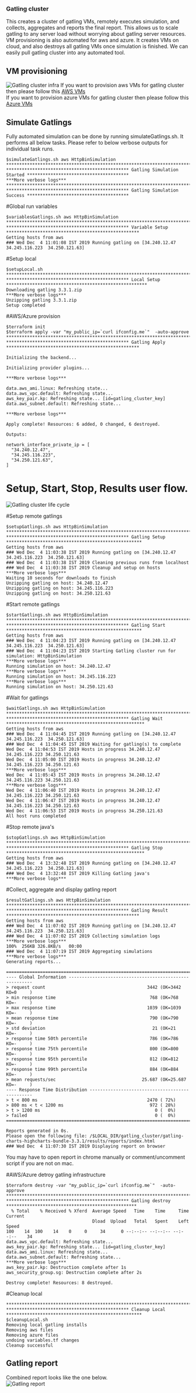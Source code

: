 ### Gatling cluster

This creates a cluster of gatling VMs, remotely executes simulation, and collects, aggregates and reports the final report. This allows us to scale gatling to any server load without worrying about gatling server resources.  
VM provisioning is also automated for aws and azure. It creates VMs on cloud, and also destroys all gatling VMs once simulation is finished. We can easily pull gatling cluster into any automated tool.   


## VM provisioning

![Gatling cluster infra](docs/gatling_cluster_infra.png)
If you want to provision aws VMs for gatling cluster then please follow this [AWS VMs](aws/README.md)   
If you want to provision azure VMs for gatling cluster then please follow this [Azure VMs](azure/README.md)   

## Simulate Gatlings
Fully automated simulation can be done by running simulateGatlings.sh. It performs all below tasks. Please refer to below verbose outputs for individual task runs.   
```
$simulateGatlings.sh aws HttpBinSimulation
******************************************************************************************************************
*********************************************** Gatling Simulation Started ***************************************
***More verbose logs***
******************************************************************************************************************
*********************************************** Gatling Simulation Success ***************************************
```

#Global run variables
```
$variablesGatlings.sh aws HttpBinSimulation
******************************************************************************************************************
*********************************************** Variable Setup ***************************************************
Getting hosts from aws
### Wed Dec  4 11:01:08 IST 2019 Running gatling on [34.240.12.47	34.245.116.223	34.250.121.63]
```

#Setup local
```
$setupLocal.sh
******************************************************************************************************************
*********************************************** Local Setup ******************************************************
Downloading gatling 3.3.1.zip
***More verbose logs***
Unzipping gatling 3.3.1.zip
Setup completed
```

#AWS/Azure provision
```
$terraform init
$terraform apply -var "my_public_ip=`curl ifconfig.me`"  -auto-approve
******************************************************************************************************************
*********************************************** Gatling Apply ***************************************************

Initializing the backend...

Initializing provider plugins...

***More verbose logs***

data.aws_ami.linux: Refreshing state...
data.aws_vpc.default: Refreshing state...
aws_key_pair.kp: Refreshing state... [id=gatling_cluster_key]
data.aws_subnet.default: Refreshing state...

***More verbose logs***

Apply complete! Resources: 6 added, 0 changed, 6 destroyed.

Outputs:

network_interface_private_ip = [
  "34.240.12.47",
  "34.245.116.223",
  "34.250.121.63",
]
```
# Setup, Start, Stop, Results user flow.
![Gatling cluster life cycle](docs/gatling_cluster_lifecycle.png)

#Setup remote gatlings
```
$setupGatlings.sh aws HttpBinSimulation
******************************************************************************************************************
*********************************************** Gatling Setup ****************************************************
Getting hosts from aws
### Wed Dec  4 11:03:38 IST 2019 Running gatling on [34.240.12.47	34.245.116.223	34.250.121.63]
### Wed Dec  4 11:03:38 IST 2019 Cleaning previous runs from localhost
### Wed Dec  4 11:03:38 IST 2019 Cleanup and setup on hosts
***More verbose logs***
Waiting 10 seconds for downloads to finish
Unzipping gatling on host: 34.240.12.47
Unzipping gatling on host: 34.245.116.223
Unzipping gatling on host: 34.250.121.63
```

#Start remote gatlings
```
$startGatlings.sh aws HttpBinSimulation
******************************************************************************************************************
*********************************************** Gatling Start ****************************************************
Getting hosts from aws
### Wed Dec  4 11:04:23 IST 2019 Running gatling on [34.240.12.47	34.245.116.223	34.250.121.63]
### Wed Dec  4 11:04:23 IST 2019 Starting Gatling cluster run for simulation: HttpBinSimulation
***More verbose logs***
Running simulation on host: 34.240.12.47
***More verbose logs***
Running simulation on host: 34.245.116.223
***More verbose logs***
Running simulation on host: 34.250.121.63
```

#Wait for gatlings
```
$waitGatlings.sh aws HttpBinSimulation
******************************************************************************************************************
*********************************************** Gatling Wait *****************************************************
Getting hosts from aws
### Wed Dec  4 11:04:45 IST 2019 Running gatling on [34.240.12.47	34.245.116.223	34.250.121.63]
### Wed Dec  4 11:04:45 IST 2019 Waiting for gatling(s) to complete
Wed Dec  4 11:04:53 IST 2019 Hosts in progress 34.240.12.47 34.245.116.223 34.250.121.63 
Wed Dec  4 11:05:00 IST 2019 Hosts in progress 34.240.12.47 34.245.116.223 34.250.121.63 
***More verbose logs***
Wed Dec  4 11:05:43 IST 2019 Hosts in progress 34.240.12.47 34.245.116.223 34.250.121.63 
***More verbose logs***
Wed Dec  4 11:06:40 IST 2019 Hosts in progress 34.240.12.47 34.245.116.223 34.250.121.63 
Wed Dec  4 11:06:47 IST 2019 Hosts in progress 34.240.12.47 34.245.116.223 34.250.121.63 
Wed Dec  4 11:06:53 IST 2019 Hosts in progress 34.250.121.63 
All host runs completed
```

#Stop remote java's
```
$stopGatlings.sh aws HttpBinSimulation
******************************************************************************************************************
*********************************************** Gatling Stop *****************************************************
Getting hosts from aws
### Wed Dec  4 13:32:48 IST 2019 Running gatling on [34.240.12.47	34.245.116.223	34.250.121.63]
### Wed Dec  4 13:32:48 IST 2019 Killing Gatling java's
***More verbose logs***
```

#Collect, aggregate and display gatling report
```
$resultGatlings.sh aws HttpBinSimulation
******************************************************************************************************************
*********************************************** Gatling Result ***************************************************
Getting hosts from aws
### Wed Dec  4 11:07:02 IST 2019 Running gatling on [34.240.12.47	34.245.116.223	34.250.121.63]
### Wed Dec  4 11:07:02 IST 2019 Collecting simulation logs
***More verbose logs***                                                                                                                                                                                         100%  256KB 326.8KB/s   00:00    
### Wed Dec  4 11:07:19 IST 2019 Aggregating simulations
***More verbose logs***
Generating reports...

================================================================================
---- Global Information --------------------------------------------------------
> request count                                       3442 (OK=3442   KO=0     )
> min response time                                    768 (OK=768    KO=-     )
> max response time                                   1039 (OK=1039   KO=-     )
> mean response time                                   790 (OK=790    KO=-     )
> std deviation                                         21 (OK=21     KO=-     )
> response time 50th percentile                        786 (OK=786    KO=-     )
> response time 75th percentile                        800 (OK=800    KO=-     )
> response time 95th percentile                        812 (OK=812    KO=-     )
> response time 99th percentile                        884 (OK=884    KO=-     )
> mean requests/sec                                 25.687 (OK=25.687 KO=-     )
---- Response Time Distribution ------------------------------------------------
> t < 800 ms                                          2470 ( 72%)
> 800 ms < t < 1200 ms                                 972 ( 28%)
> t > 1200 ms                                            0 (  0%)
> failed                                                 0 (  0%)
================================================================================

Reports generated in 0s.
Please open the following file: /$LOCAL_DIR/gatling_cluster/gatling-charts-highcharts-bundle-3.3.1/results/reports/index.html
### Wed Dec  4 11:07:30 IST 2019 Displaying report on browser
```

You may have to open report in chrome manually or comment/uncomment script if you are not on mac.   

#AWS/Azure detroy gatling infrastructure
```
$terraform destroy -var "my_public_ip=`curl ifconfig.me`"  -auto-approve
******************************************************************************************************************
*********************************************** Gatling destroy **************************************************
  % Total    % Received % Xferd  Average Speed   Time    Time     Time  Current
                                 Dload  Upload   Total   Spent    Left  Speed
100    14  100    14    0     0     34      0 --:--:-- --:--:-- --:--:--    34
data.aws_vpc.default: Refreshing state...
aws_key_pair.kp: Refreshing state... [id=gatling_cluster_key]
data.aws_ami.linux: Refreshing state...
data.aws_subnet.default: Refreshing state...
***More verbose logs***
aws_key_pair.kp: Destruction complete after 1s
aws_security_group.sg: Destruction complete after 2s

Destroy complete! Resources: 8 destroyed.
```
#Cleanup local
```
******************************************************************************************************************
*********************************************** Cleanup Local ****************************************************
$cleanupLocal.sh
Removing local gatling installs
Removing aws files
Removing azure files
undoing variables.tf changes
Cleanup successful
```
## Gatling report

Combined report looks like the one below.  
![Gatling report](docs/gatling_report.png)
